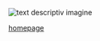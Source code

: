 ![text descriptiv imagine](https://metricop.com/cdn/shop/articles/trimble-total-station.jpg?v=1677673954&width=1100)

[homepage](inedx.md)



